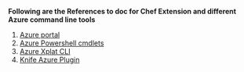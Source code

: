 **Following are the References to doc for Chef Extension and different Azure command line tools**

1. [Azure portal](https://docs.chef.io/azure_portal.html)
2. [Azure Powershell cmdlets](./azure-powershell-examples.md)
3. [Azure Xplat CLI](./azure-xplat-cli-examples.md)
4. [Knife Azure Plugin](./knife-azure-plugin-examples.md)

